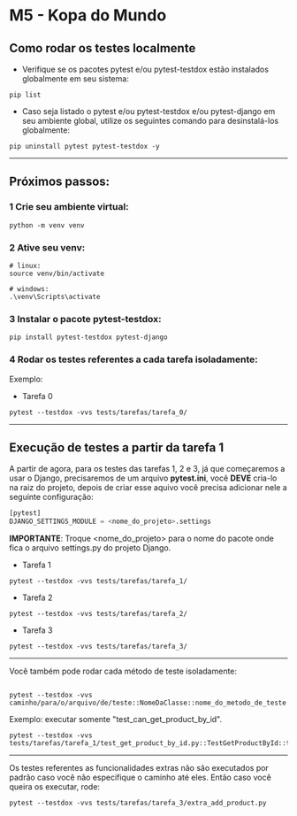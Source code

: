 # M5 - Kopa do Mundo

## Como rodar os testes localmente
 - Verifique se os pacotes pytest e/ou pytest-testdox estão instalados globalmente em seu sistema:
```shell
pip list
```
- Caso seja listado o pytest e/ou pytest-testdox e/ou pytest-django em seu ambiente global, utilize os seguintes comando para desinstalá-los globalmente:

```shell
pip uninstall pytest pytest-testdox -y
```
---

## Próximos passos:

### 1 Crie seu ambiente virtual:
```shell
python -m venv venv
```

### 2 Ative seu venv:

```shell
# linux:
source venv/bin/activate

# windows:
.\venv\Scripts\activate
```

### 3 Instalar o pacote <strong>pytest-testdox</strong>:

```shell
pip install pytest-testdox pytest-django
```


### 4 Rodar os testes referentes a cada tarefa isoladamente:

Exemplo:

- Tarefa 0

```shell
pytest --testdox -vvs tests/tarefas/tarefa_0/
```

---

## Execução de testes a partir da tarefa 1
A partir de agora, para os testes das tarefas 1, 2 e 3, já que começaremos a usar o Django, precisaremos de um arquivo **pytest.ini**, você **DEVE** cria-lo na raiz do projeto, depois de criar esse aquivo você precisa adicionar nele a seguinte configuração:

```python
[pytest]
DJANGO_SETTINGS_MODULE = <nome_do_projeto>.settings
```

**IMPORTANTE**:  Troque <nome_do_projeto> para o nome do pacote onde fica o arquivo settings.py do projeto Django.

- Tarefa 1


```shell
pytest --testdox -vvs tests/tarefas/tarefa_1/
```

- Tarefa 2

```shell
pytest --testdox -vvs tests/tarefas/tarefa_2/
```
- Tarefa 3

```shell
pytest --testdox -vvs tests/tarefas/tarefa_3/
```

---

Você também pode rodar cada método de teste isoladamente:

```shell

pytest --testdox -vvs caminho/para/o/arquivo/de/teste::NomeDaClasse::nome_do_metodo_de_teste
```

Exemplo: executar somente "test_can_get_product_by_id".

```shell
pytest --testdox -vvs tests/tarefas/tarefa_1/test_get_product_by_id.py::TestGetProductById::test_can_get_product_by_id
```
---

Os testes referentes as funcionalidades extras não são executados por padrão caso você não especifique o caminho até eles. Então caso você queira os executar, rode:

```shell
pytest --testdox -vvs tests/tarefas/tarefa_3/extra_add_product.py
```
